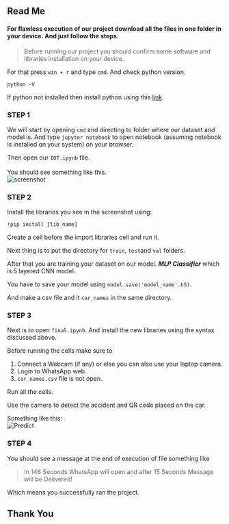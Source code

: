 ## Read Me
#### For flawless execution of our project download all the files in one folder in your device. And just follow the steps.
>Before running our project you should confirm some software and libraries installation on your device.

For that press `win + r` and type `cmd`. And check python version.
```
python -V
```
If python not installed then install python using this [link](https://www.python.org/downloads/).
### STEP 1
We will start by opening `cmd` and directing to folder where our dataset and model is. And type `jupyter notebook` to open notebook (assuming notebook is installed on your system) on your browser.<br/>

Then open our `IOT.ipynb` file. <br/> \
You should see something like this. \
![screenshot](https://github.com/rahulagg26/Accident-Detection-and-Alerting-System-/blob/main/1.PNG?raw=true)
### STEP 2
Install the libraries you see in the screenshot using:
```
!pip install [lib_name]
```
Create a cell before the import libraries cell and run it.

Next thing is to put the directory for `train`, `test`and `val` folders.

After that you are training your dataset on our model. ***MLP Classifier*** which is 5 layered CNN model.

You have to save your model using `model.save('model_name'.h5)`.

And make a csv file and it `car_names` in the same directory.
### STEP 3
Next is to open `final.ipynb`. And install the new libraries using the syntax discussed above.

Before running the cells make sure to 
1. Connect a Webcam (if any) or else you can also use your laptop camera.
2. Login to WhatsApp web.
3. `car_names.csv` file is not open.

Run all the cells.

Use the camera to detect the accident and QR code placed on the car. 

Something like this:\
![Predict](https://github.com/rahulagg26/Accident-Detection-and-Alerting-System-/blob/44b5e4219a15238698b9bb34ec148f9beec95f41/8.jpg?raw=true)

### STEP 4

You should see a message at the end of execution of file something like
>In 148 Seconds WhatsApp will open and after 15 Seconds Message will be Delivered!

Which means you successfully ran the project.

## Thank You
